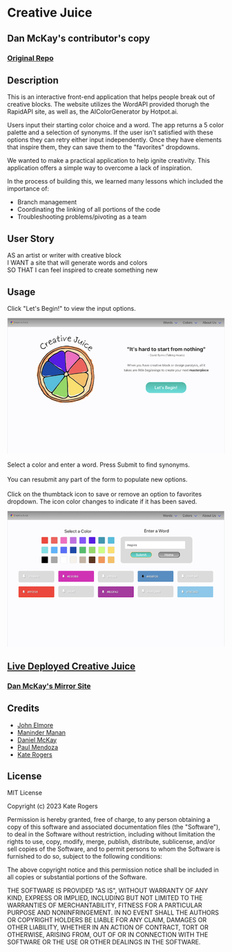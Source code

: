 # Creative Juice
## Dan McKay's contributor's copy
### [Original Repo](https://github.com/KateMcRo/creativeJuice)

## Description

This is an interactive front-end application that helps people break out of creative blocks. The website utilizes the WordAPI provided thorugh the RapidAPI site, as well as, the AIColorGenerator by Hotpot.ai.

Users input their starting color choice and a word. The app returns a 5 color palette and a selection of synonyms. If the user isn't satisfied with these options they can retry either input independently. Once they have elements that inspire them, they can save them to the "favorites" dropdowns.

We wanted to make a practical application to help ignite creativity. This application offers a simple way to overcome a lack of inspiration.

In the process of building this, we learned many lessons which included the importance of:
- Branch management
- Coordinating the linking of all portions of the code
- Troubleshooting problems/pivoting as a team

## User Story

AS an artist or writer with creative block<br>
I WANT a site that will generate words and colors<br>
SO THAT I can feel inspired to create something new
## Usage

Click "Let's Begin!" to view the input options.

![Screenshot of Landing Page](assets/images/CJ%20Landing.png)

Select a color and enter a word. Press Submit to find synonyms.<br><br>
You can resubmit any part of the form to populate new options.<br><br>
Click on the thumbtack icon to save or remove an option to favorites dropdown. The icon color changes to indicate if it has been saved.

![Screenshot of Inputs and Results Page](assets/images/CJ%20Submit.png)

## [Live Deployed Creative Juice](https://katemcro.github.io/creativeJuice/)

### [Dan McKay's Mirror Site](https://DanielFMcKay.github.io/creativeJuice/)

## Credits

- [John Elmore](https://github.com/Letmego1st) 
- [Maninder Manan](https://github.com/ManinderManan)
- [Daniel McKay](https://github.com/DanielFMcKay)
- [Paul Mendoza](https://github.com/pvmend)
- [Kate Rogers](https://github.com/KateMcRo)

## License

MIT License

Copyright (c) 2023 Kate Rogers

Permission is hereby granted, free of charge, to any person obtaining a copy
of this software and associated documentation files (the "Software"), to deal
in the Software without restriction, including without limitation the rights
to use, copy, modify, merge, publish, distribute, sublicense, and/or sell
copies of the Software, and to permit persons to whom the Software is
furnished to do so, subject to the following conditions:

The above copyright notice and this permission notice shall be included in all
copies or substantial portions of the Software.

THE SOFTWARE IS PROVIDED "AS IS", WITHOUT WARRANTY OF ANY KIND, EXPRESS OR
IMPLIED, INCLUDING BUT NOT LIMITED TO THE WARRANTIES OF MERCHANTABILITY,
FITNESS FOR A PARTICULAR PURPOSE AND NONINFRINGEMENT. IN NO EVENT SHALL THE
AUTHORS OR COPYRIGHT HOLDERS BE LIABLE FOR ANY CLAIM, DAMAGES OR OTHER
LIABILITY, WHETHER IN AN ACTION OF CONTRACT, TORT OR OTHERWISE, ARISING FROM,
OUT OF OR IN CONNECTION WITH THE SOFTWARE OR THE USE OR OTHER DEALINGS IN THE
SOFTWARE.

